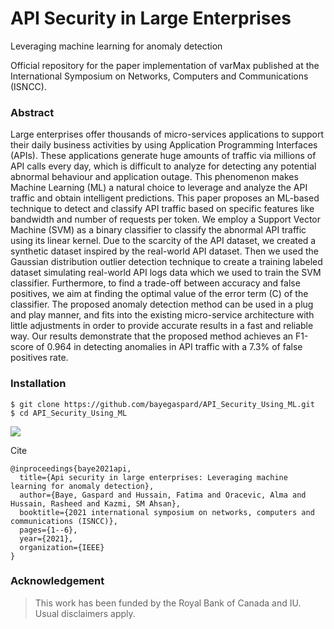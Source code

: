 # API Security in Large Enterprises
Leveraging machine learning for anomaly detection

Official repository for the paper implementation of varMax published at the International Symposium on Networks, Computers and Communications (ISNCC).
### Abstract
Large enterprises offer thousands of micro-services applications to support their daily business activities by using Application Programming Interfaces (APIs). These applications generate huge amounts of traffic via millions of API calls every day, which is difficult to analyze for detecting any potential abnormal behaviour and application outage. This phenomenon makes Machine Learning (ML) a natural choice to leverage and analyze the API traffic and obtain intelligent predictions. This paper proposes an ML-based technique to detect and classify API traffic based on specific features like bandwidth and number of requests per token. We employ a Support Vector Machine (SVM) as a binary classifier to classify the abnormal API traffic using its linear kernel. Due to the scarcity of the API dataset, we created a synthetic dataset inspired by the real-world API dataset. Then we used the Gaussian distribution outlier detection technique to create a training labeled dataset simulating real-world API logs data which we used to train the SVM classifier. Furthermore, to find a trade-off between accuracy and false positives, we aim at finding the optimal value of the error term (C) of the classifier. The proposed anomaly detection method can be used in a plug and play manner, and fits into the existing micro-service architecture with little adjustments in order to provide accurate results in a fast and reliable way. Our results demonstrate that the proposed method achieves an F1-score of 0.964 in detecting anomalies in API traffic with a 7.3% of false positives rate.
### Installation
```
$ git clone https://github.com/bayegaspard/API_Security_Using_ML.git
$ cd API_Security_Using_ML
```

<img 
 style="text-align: center;"
    src="https://github.com/user-attachments/assets/2b55908c-ccaf-465c-b5ef-3a10369fc2e8">

</img>


Cite
```
@inproceedings{baye2021api,
  title={Api security in large enterprises: Leveraging machine learning for anomaly detection},
  author={Baye, Gaspard and Hussain, Fatima and Oracevic, Alma and Hussain, Rasheed and Kazmi, SM Ahsan},
  booktitle={2021 international symposium on networks, computers and communications (ISNCC)},
  pages={1--6},
  year={2021},
  organization={IEEE}
}
```
### Acknowledgement
> This work has been funded by the Royal Bank of Canada and IU. Usual disclaimers apply.
